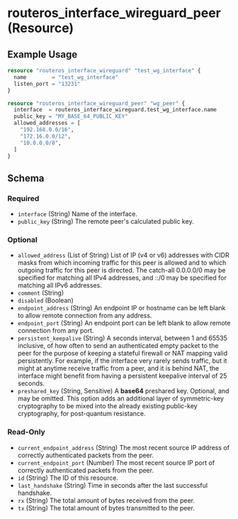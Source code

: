 # routeros_interface_wireguard_peer (Resource)


## Example Usage
```terraform
resource "routeros_interface_wireguard" "test_wg_interface" {
  name        = "test_wg_interface"
  listen_port = "13231"
}

resource "routeros_interface_wireguard_peer" "wg_peer" {
  interface  = routeros_interface_wireguard.test_wg_interface.name
  public_key = "MY_BASE_64_PUBLIC_KEY"
  allowed_addresses = [
    "192.168.0.0/16",
    "172.16.0.0/12",
    "10.0.0.0/8",
  ]
}
```

<!-- schema generated by tfplugindocs -->
## Schema

### Required

- `interface` (String) Name of the interface.
- `public_key` (String) The remote peer's calculated public key.

### Optional

- `allowed_address` (List of String) List of IP (v4 or v6) addresses with CIDR masks from which incoming traffic for this peer is allowed and to which outgoing traffic for this peer is directed. The catch-all 0.0.0.0/0 may be specified for matching all IPv4 addresses, and ::/0 may be specified for matching all IPv6 addresses.
- `comment` (String)
- `disabled` (Boolean)
- `endpoint_address` (String) An endpoint IP or hostname can be left blank to allow remote connection from any address.
- `endpoint_port` (String) An endpoint port can be left blank to allow remote connection from any port.
- `persistent_keepalive` (String) A seconds interval, between 1 and 65535 inclusive, of how often to send an authenticated empty packet to the peer for the purpose of keeping a stateful firewall or NAT mapping valid persistently. For example, if the interface very rarely sends traffic, but it might at anytime receive traffic from a peer, and it is behind NAT, the interface might benefit from having a persistent keepalive interval of 25 seconds.
- `preshared_key` (String, Sensitive) A **base64** preshared key. Optional, and may be omitted. This option adds an additional layer of symmetric-key cryptography to be mixed into the already existing public-key cryptography, for post-quantum resistance.

### Read-Only

- `current_endpoint_address` (String) The most recent source IP address of correctly authenticated packets from the peer.
- `current_endpoint_port` (Number) The most recent source IP port of correctly authenticated packets from the peer.
- `id` (String) The ID of this resource.
- `last_handshake` (String) Time in seconds after the last successful handshake.
- `rx` (String) The total amount of bytes received from the peer.
- `tx` (String) The total amount of bytes transmitted to the peer.


